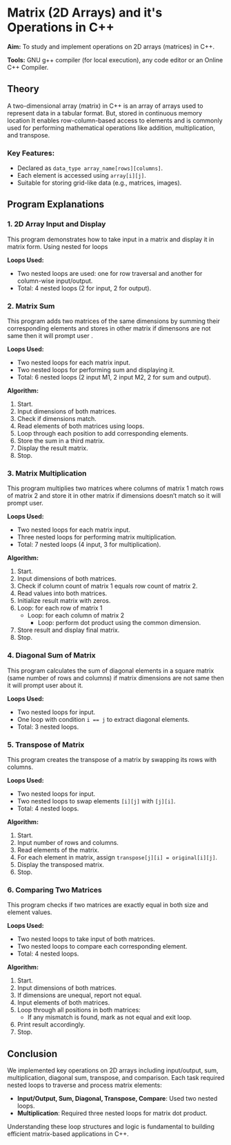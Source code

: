 # Matrix (2D Arrays) and it's Operations in C++

**Aim:** To study and implement operations on 2D arrays (matrices) in C++.  

**Tools:** GNU g++ compiler (for local execution), any code editor or an Online C++ Compiler.

## Theory

A two-dimensional array (matrix) in C++ is an array of arrays used to represent data in a tabular format. But, stored in continuous memory location It enables row-column-based access to elements and is commonly used for performing mathematical operations like addition, multiplication, and transpose.

### Key Features:
- Declared as `data_type array_name[rows][columns]`.
- Each element is accessed using `array[i][j]`.
- Suitable for storing grid-like data (e.g., matrices, images).



## Program Explanations

### 1. 2D Array Input and Display

This program demonstrates how to take input in a matrix and display it in matrix form.
Using nested for loops

**Loops Used:**
- Two nested loops are used: one for row traversal and another for column-wise input/output.
- Total: 4 nested loops (2 for input, 2 for output).


### 2. Matrix Sum

This program adds two matrices of the same dimensions by summing their corresponding elements and stores in other matrix if dimensons are not same then it will prompt user .

**Loops Used:**
- Two nested loops for each matrix input.
- Two nested loops for performing sum and displaying it.
- Total: 6 nested loops (2 input M1, 2 input M2, 2 for sum and output).

**Algorithm:**
1. Start.  
2. Input dimensions of both matrices.  
3. Check if dimensions match.  
4. Read elements of both matrices using loops.  
5. Loop through each position to add corresponding elements.  
6. Store the sum in a third matrix.  
7. Display the result matrix.  
8. Stop.



### 3. Matrix Multiplication

This program multiplies two matrices where columns of matrix 1 match rows of matrix 2 and store it in other matrix if dimensions doesn’t match so it will prompt user.

**Loops Used:**
- Two nested loops for each matrix input.
- Three nested loops for performing matrix multiplication.
- Total: 7 nested loops (4 input, 3 for multiplication).

**Algorithm:**
1. Start.  
2. Input dimensions of both matrices.  
3. Check if column count of matrix 1 equals row count of matrix 2.  
4. Read values into both matrices.  
5. Initialize result matrix with zeros.  
6. Loop: for each row of matrix 1  
   - Loop: for each column of matrix 2  
     - Loop: perform dot product using the common dimension.  
7. Store result and display final matrix.  
8. Stop.



### 4. Diagonal Sum of Matrix

This program calculates the sum of diagonal elements in a square matrix (same number of rows and columns) if matrix dimensions are not same  then it will prompt user about it.

**Loops Used:**
- Two nested loops for input.
- One loop with condition `i == j` to extract diagonal elements.
- Total: 3 nested loops.


### 5. Transpose of Matrix

This program creates the transpose of a matrix by swapping its rows with columns.

**Loops Used:**
- Two nested loops for input.
- Two nested loops to swap elements `[i][j]` with `[j][i]`.
- Total: 4 nested loops.

**Algorithm:**
1. Start.  
2. Input number of rows and columns.  
3. Read elements of the matrix.  
4. For each element in matrix, assign `transpose[j][i] = original[i][j]`.  
5. Display the transposed matrix.  
6. Stop.



### 6. Comparing Two Matrices

This program checks if two matrices are exactly equal in both size and element values.

**Loops Used:**
- Two nested loops to take input of both matrices.
- Two nested loops to compare each corresponding element.
- Total: 4 nested loops.

**Algorithm:**
1. Start.  
2. Input dimensions of both matrices.  
3. If dimensions are unequal, report not equal.  
4. Input elements of both matrices.  
5. Loop through all positions in both matrices:  
   - If any mismatch is found, mark as not equal and exit loop.  
6. Print result accordingly.  
7. Stop.



## Conclusion

We implemented key operations on 2D arrays including input/output, sum, multiplication, diagonal sum, transpose, and comparison. Each task required nested loops to traverse and process matrix elements:

- **Input/Output, Sum, Diagonal, Transpose, Compare**: Used two nested loops.  
- **Multiplication**: Required three nested loops for matrix dot product.

Understanding these loop structures and logic is fundamental to building efficient matrix-based applications in C++.


